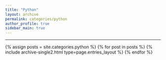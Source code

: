 ```yaml
---
title: "Python"
layout: archive
permalink: categories/python
author_profile: true
sidebar_main: true
---
```


***

{% assign posts = site.categories.python %}
{% for post in posts %} {% include archive-single2.html type=page.entries_layout %} {% endfor %}